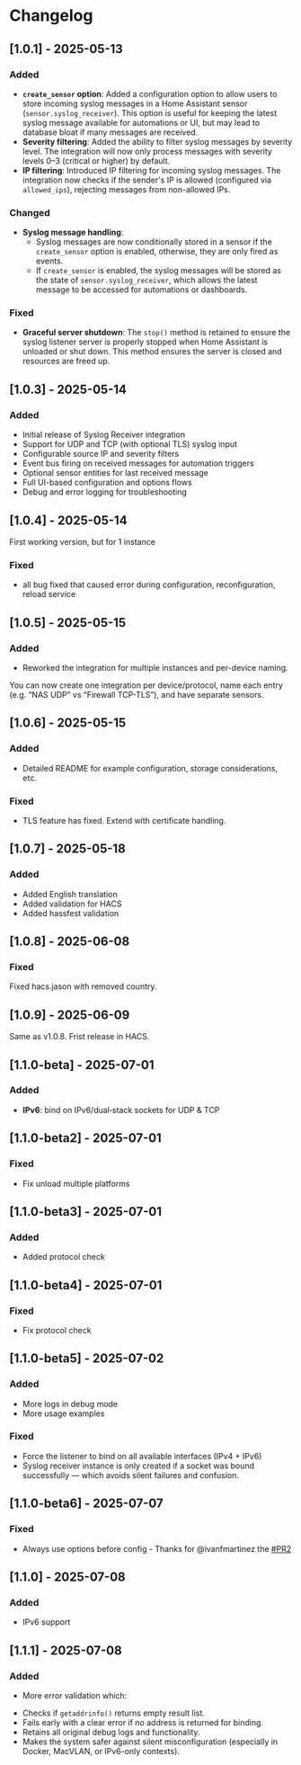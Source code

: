 # Changelog

## [1.0.1] - 2025-05-13
### Added
- **`create_sensor` option**: Added a configuration option to allow users to store incoming syslog messages in a Home Assistant sensor (`sensor.syslog_receiver`). This option is useful for keeping the latest syslog message available for automations or UI, but may lead to database bloat if many messages are received.
- **Severity filtering**: Added the ability to filter syslog messages by severity level. The integration will now only process messages with severity levels 0–3 (critical or higher) by default.
- **IP filtering**: Introduced IP filtering for incoming syslog messages. The integration now checks if the sender's IP is allowed (configured via `allowed_ips`), rejecting messages from non-allowed IPs.

### Changed
- **Syslog message handling**: 
  - Syslog messages are now conditionally stored in a sensor if the `create_sensor` option is enabled, otherwise, they are only fired as events.
  - If `create_sensor` is enabled, the syslog messages will be stored as the state of `sensor.syslog_receiver`, which allows the latest message to be accessed for automations or dashboards.
  
### Fixed
- **Graceful server shutdown**: The `stop()` method is retained to ensure the syslog listener server is properly stopped when Home Assistant is unloaded or shut down. This method ensures the server is closed and resources are freed up.

## [1.0.3] - 2025-05-14
### Added
- Initial release of Syslog Receiver integration
- Support for UDP and TCP (with optional TLS) syslog input
- Configurable source IP and severity filters
- Event bus firing on received messages for automation triggers
- Optional sensor entities for last received message
- Full UI-based configuration and options flows
- Debug and error logging for troubleshooting

## [1.0.4] - 2025-05-14

First working version, but for 1 instance

### Fixed
 - all bug fixed that caused error during configuration, reconfiguration, reload service

## [1.0.5] - 2025-05-15

### Added
 - Reworked the integration for multiple instances and per-device naming.

You can now create one integration per device/protocol, name each entry (e.g. “NAS UDP” vs “Firewall TCP-TLS”), and have separate sensors.

## [1.0.6] - 2025-05-15

### Added
- Detailed README for example configuration, storage considerations, etc.

### Fixed
- TLS feature has fixed. Extend with certificate handling.

## [1.0.7] - 2025-05-18

### Added
- Added English translation
- Added validation for HACS
- Added hassfest validation 

## [1.0.8] - 2025-06-08

### Fixed
Fixed hacs.jason with removed country.

## [1.0.9] - 2025-06-09

Same as v1.0.8. 
Frist release in HACS.

## [1.1.0-beta] - 2025-07-01

### Added
- **IPv6**: bind on IPv6/dual‐stack sockets for UDP & TCP

## [1.1.0-beta2] - 2025-07-01

### Fixed
- Fix unload multiple platforms

## [1.1.0-beta3] - 2025-07-01

### Added
- Added protocol check

## [1.1.0-beta4] - 2025-07-01

### Fixed
- Fix protocol check

## [1.1.0-beta5] - 2025-07-02

### Added
- More logs in debug mode
- More usage examples

### Fixed
- Force the listener to bind on all available interfaces (IPv4 + IPv6)
- Syslog receiver instance is only created if a socket was bound successfully — which avoids silent failures and confusion.

## [1.1.0-beta6] - 2025-07-07

### Fixed
- Always use options before config - Thanks for @ivanfmartinez the [#PR2](https://github.com/zollak/homeassistant-syslog-receiver/pull/2)

## [1.1.0] - 2025-07-08

### Added
- IPv6 support

## [1.1.1] - 2025-07-08

### Added
- More error validation which:
* Checks if `getaddrinfo()` returns empty result list.
* Fails early with a clear error if no address is returned for binding.
* Retains all original debug logs and functionality.
* Makes the system safer against silent misconfiguration (especially in Docker, MacVLAN, or IPv6-only contexts).
